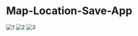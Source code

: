 # Map-Location-Save-App
![1](https://github.com/emirhanzeyrekk/Map-Location-Save-App/assets/121854589/56c07c9a-4418-4c47-bcf8-b36c821ae3b5)
![2](https://github.com/emirhanzeyrekk/Map-Location-Save-App/assets/121854589/16cef238-2d6b-4624-9f41-b6eead6365ae)
![3](https://github.com/emirhanzeyrekk/Map-Location-Save-App/assets/121854589/4b33f798-2156-4d15-8e2b-ce977b8e9a31)
